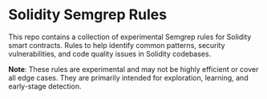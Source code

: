 # Solidity Semgrep Rules

This repo contains a collection of experimental Semgrep rules for Solidity smart contracts. Rules  to help identify common patterns, security vulnerabilities, and code quality issues in Solidity codebases.

**Note**: These rules are experimental and may not be highly efficient or cover all edge cases. They are primarily intended for exploration, learning, and early-stage detection.
